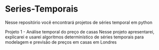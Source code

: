 # Series-Temporais

Nesse repositório você encontrará projetos de séries temporal em python

Projeto 1 - Análise temporal do preço de casas
Nesse projeto apresentarei, explicarei e usarei algoritmos determinístico de séries temporais para modelagem e previsão de preços em casas em Londres 






